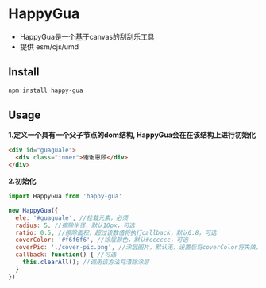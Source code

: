 # HappyGua
- HappyGua是一个基于canvas的刮刮乐工具
- 提供 esm/cjs/umd

## Install
```sh
npm install happy-gua
```

## Usage

**1.定义一个具有一个父子节点的dom结构, HappyGua会在在该结构上进行初始化**
```html
<div id="guaguale">
  <div class="inner">谢谢惠顾</div>
</div>
```
**2.初始化**
```js
import HappyGua from 'happy-gua'

new HappyGua({
  ele: '#guaguale', //挂载元素，必须
  radius: 5, //擦除半径，默认10px，可选
  ratio: 0.5, //擦除面积，超过该数值将执行callback，默认0.8，可选
  coverColor: '#f6f6f6', //涂层颜色，默认#cccccc，可选
  coverPic: './cover-pic.png', //涂层图片，默认无，设置后将coverColor将失效，可选
  callback: function() { //可选 
    this.clearAll(); //调用该方法将清除涂层
  }
})
```
